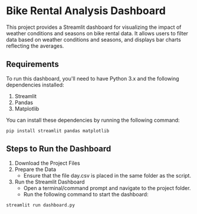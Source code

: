 # Bike Rental Analysis Dashboard
This project provides a Streamlit dashboard for visualizing the impact of weather conditions and seasons on bike rental data. It allows users to filter data based on weather conditions and seasons, and displays bar charts reflecting the averages.

## Requirements
To run this dashboard, you'll need to have Python 3.x and the following dependencies installed:
1. Streamlit
2. Pandas
3. Matplotlib

You can install these dependencies by running the following command:
```
pip install streamlit pandas matplotlib
```

## Steps to Run the Dashboard
1. Download the Project Files
2. Prepare the Data
   - Ensure that the file day.csv is placed in the same folder as the script.
3. Run the Streamlit Dashboard
   - Open a terminal/command prompt and navigate to the project folder.
   - Run the following command to start the dashboard:
```
streamlit run dashboard.py
```
